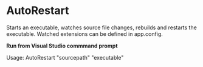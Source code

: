 # AutoRestart
Starts an executable, watches source file changes, rebuilds and restarts the executable. Watched extensions can be defined in app.config.

**Run from Visual Studio commmand prompt**

Usage: AutoRestart "sourcepath" "executable"

